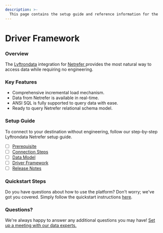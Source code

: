 ```yaml
---
description: >-
  This page contains the setup guide and reference information for the Netrefer source connector.
---
```


# Driver Framework

### Overview

The [Lyftrondata](https://www.lyftrondata.com/) integration for [Netrefer](https://www.lyftrondata.com/integration/netrefer/)[ ](https://www.lyftrondata.com/integration/netrefer/)provides the most natural way to access data while requiring no engineering.

### Key Features

* Comprehensive incremental load mechanism.
* Data from Netrefer is available in real-time.&#x20;
* ANSI SQL is fully supported to query data with ease.
* Ready to query Netrefer relational schema model.

### Setup Guide

To connect to your destination without engineering, follow our step-by-step Lyftrondata Netrefer setup guide.

* [ ] [Prerequisite](../../marketing-analytics/netrefer/prerequisite.md)
* [ ] [Connection Steps](../../marketing-analytics/netrefer/connection-steps.md)
* [ ] [Data Model](../../marketing-analytics/netrefer/data-model/)
* [ ] [Driver Framework](../../marketing-analytics/netrefer/driver-framework/)
* [ ] [Release Notes](../../marketing-analytics/netrefer/release-notes.md)

### Quickstart Steps

Do you have questions about how to use the platform? Don't worry; we've got you covered. Simply follow the quickstart instructions [here](../../../quickstart-steps.md).

### Questions? <a href="#questions" id="questions"></a>

We're always happy to answer any additional questions you may have! [Set up a meeting with our data experts.](https://www.lyftrondata.com/book-a-meeting/)


